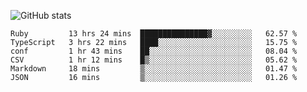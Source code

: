 ![GitHub stats](https://github-readme-stats.vercel.app/api?username=ksk001100&show_icons=true&theme=tokyonight)

<!--START_SECTION:waka-->

```text
Ruby         13 hrs 24 mins  ███████████████▓░░░░░░░░░   62.57 %
TypeScript   3 hrs 22 mins   ████░░░░░░░░░░░░░░░░░░░░░   15.75 %
conf         1 hr 43 mins    ██░░░░░░░░░░░░░░░░░░░░░░░   08.04 %
CSV          1 hr 12 mins    █▒░░░░░░░░░░░░░░░░░░░░░░░   05.62 %
Markdown     18 mins         ▒░░░░░░░░░░░░░░░░░░░░░░░░   01.47 %
JSON         16 mins         ▒░░░░░░░░░░░░░░░░░░░░░░░░   01.26 %
```

<!--END_SECTION:waka-->

